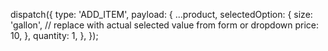 dispatch({
  type: 'ADD_ITEM',
  payload: {
    ...product,
    selectedOption: {
      size: 'gallon', // replace with actual selected value from form or dropdown
      price: 10,
    },
    quantity: 1,
  },
});

